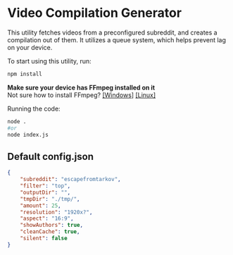 # Video Compilation Generator

This utility fetches videos from a preconfigured subreddit, and creates a compilation out of them. It utilizes a queue system, which helps prevent lag on your device.

To start using this utility, run:

```bash
npm install
```

**Make sure your device has FFmpeg installed on it**  
Not sure how to install FFmpeg? [[Windows]](https://phoenixnap.com/kb/ffmpeg-windows) [[Linux]](https://phoenixnap.com/kb/install-ffmpeg-ubuntu)

Running the code: 
```bash
node .
#or
node index.js
```

## Default config.json
```json
{
    "subreddit": "escapefromtarkov",
    "filter": "top",
    "outputDir": "",
    "tmpDir": "./tmp/",
    "amount": 25,
    "resolution": "1920x?",
    "aspect": "16:9",
    "showAuthors": true,
    "cleanCache": true,
    "silent": false
}
```